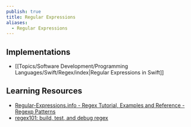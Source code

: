 ```yaml
---
publish: true
title: Regular Expressions
aliases:
  - Regular Expressions
---
```

## Implementations
- [[Topics/Software Development/Programming Languages/Swift/Regex/index|Regular Expressions in Swift]] 
## Learning Resources
- [Regular-Expressions.info - Regex Tutorial, Examples and Reference - Regexp Patterns](https://www.regular-expressions.info/) 
- [regex101: build, test, and debug regex](https://regex101.com/)


